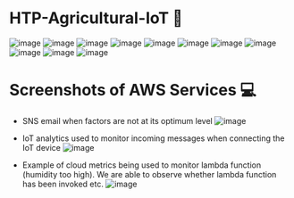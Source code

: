 # HTP-Agricultural-IoT 🌱
  ![image](https://user-images.githubusercontent.com/100062535/227540061-4bf1965f-b6f3-4f27-b6a3-e78c688675fa.png)
  ![image](https://user-images.githubusercontent.com/100062535/227540110-ff8781d1-7760-4aef-9384-5a716d33de48.png)
  ![image](https://user-images.githubusercontent.com/100062535/227540145-bac0df29-f30c-4ba0-a0a5-01f6174bad1c.png)
  ![image](https://user-images.githubusercontent.com/100062535/227540169-21622650-3429-4053-af7b-cdbd9275b4b5.png)
  ![image](https://user-images.githubusercontent.com/100062535/227540220-df46e509-fc4c-45d2-8248-4496e0e1d9a9.png)
  ![image](https://user-images.githubusercontent.com/100062535/227540248-36de4704-81aa-47dc-a272-67658d5b72d0.png)
  ![image](https://user-images.githubusercontent.com/100062535/227540291-3e2e0c0c-535f-4030-9cc1-17dee9f2bba6.png)
  ![image](https://user-images.githubusercontent.com/100062535/227540337-2ee16d00-2985-48d0-a520-ba9f88a044d8.png)
  ![image](https://user-images.githubusercontent.com/100062535/227540366-e5367b8a-fb33-41fd-9c1b-28f459275932.png)
  ![image](https://user-images.githubusercontent.com/100062535/227540388-9e708b1a-785b-45b8-bf59-3bc9b31704cb.png)
  ![image](https://user-images.githubusercontent.com/100062535/227540409-01d2f840-081e-44d7-ba17-42286711312d.png)
  
 # Screenshots of AWS Services 💻
 - SNS email when factors are not at its optimum level
 ![image](https://user-images.githubusercontent.com/100062535/227541136-37df2e6d-fec3-4343-8435-56203240465d.png) 
 
 - IoT analytics used to monitor incoming messages when connecting the IoT device
 ![image](https://user-images.githubusercontent.com/100062535/227541802-c334f1fd-2fdf-43d8-9849-27d21423ce5b.png)
 
 - Example of cloud metrics being used to monitor lambda function (humidity too high). We are able to observe whether lambda function has been invoked etc.
![image](https://user-images.githubusercontent.com/100062535/227541458-ec8ee317-ba9c-499f-9681-a741a3dfafdb.png)






